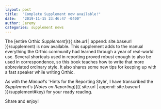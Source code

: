 ```yaml
---
layout: post
title:  "Complete Supplement now available!"
date:   "2019-11-15 23:46:47 -0400"
author: Jeremy
categories: supplement news
---
```

The [entire Orthic _Supplement_]({{ site.url | append: site.baseurl }}/supplement) is now available. This supplement adds to the manual everything the Orthic community had learned through a year of real-world use. Several shortcuts used in reporting proved robust enough to also be used in correspondence, so this book teaches how to write that more abbreviated ordinary style. It also shares some new tips for keeping up with a fast speaker while writing Orthic.

As with the _Manual's_ 'Hints for the Reporting Style', I have transcribed the _Supplement's_ [_Notes on Reporting_]({{ site.url | append: site.baseurl }}/supplement#key) for your ready reading.

Share and enjoy!
